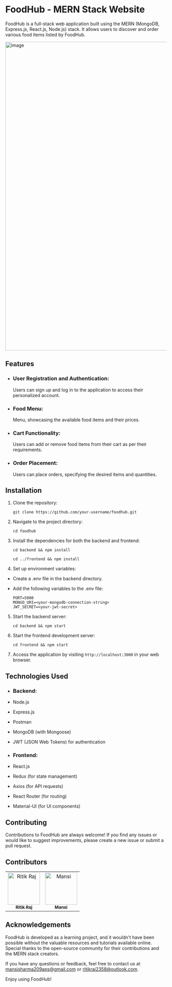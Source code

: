 # FoodHub - MERN Stack Website

FoodHub is a full-stack web application built using the MERN (MongoDB, Express.js, React.js, Node.js) stack. It allows users to discover and order various food items listed by FoodHub.

<img width="960" alt="image" src="https://github.com/Mansi209aps/FoodHub/assets/78530251/855d48c1-5db5-40df-9568-255afaa34d0a">

## Features

- ### User Registration and Authentication:
  Users can sign up and log in to the application to access their personalized account.

- ### Food Menu:
  Menu, showcasing the available food items and their prices.

- ### Cart Functionality: 
  Users can add or remove food items from their cart as per their requirements.

- ### Order Placement:
  Users can place orders, specifying the desired items and quantities.  

## Installation

1. Clone the repository:

   ```
   git clone https://github.com/your-username/foodhub.git
   ```

2. Navigate to the project directory:

   ```
   cd foodhub
   ```

3. Install the dependencies for both the backend and frontend:

   ```
   cd backend && npm install
   ```
   ```
   cd ../frontend && npm install
   ```

4. Set up environment variables:

  - Create a .env file in the backend directory.
  - Add the following variables to the .env file:

     ```
     PORT=5000
     MONGO_URI=<your-mongodb-connection-string>
     JWT_SECRET=<your-jwt-secret>
     ```

5. Start the backend server:

   ```
   cd backend && npm start
   ```

5. Start the frontend development server:

   ```
   cd frontend && npm start
   ```

6. Access the application by visiting `http://localhost:3000` in your web browser.


## Technologies Used

- ### Backend:
 - Node.js
 - Express.js
 - Postman
 - MongoDB (with Mongoose)
 - JWT (JSON Web Tokens) for authentication

- ### Frontend:
 - React.js
 - Redux (for state management)
 - Axios (for API requests)
 - React Router (for routing)
 - Material-UI (for UI components)

## Contributing

Contributions to FoodHub are always welcome! If you find any issues or would like to suggest improvements, please create a new issue or submit a pull request.

## Contributors
<table>
<tbody>
    <tr>
      <td align="center"><a href="https://github.com/ritik2358"><img src="https://avatars.githubusercontent.com/u/98156555" width="100px;" alt="Ritik Raj"/><br /><sub><b>Ritik Raj</b></sub></a></td>
      <td align="center"><a href="https://github.com/Mansi209aps"><img src="https://avatars.githubusercontent.com/u/78530251" width="100px;" alt="Mansi"/><br /><sub><b>Mansi</b></sub></a></td>
       </tr>
</tbody>
</table>


## Acknowledgements

FoodHub is developed as a learning project, and it wouldn't have been possible without the valuable resources and tutorials available online. Special thanks to the open-source community for their contributions and the MERN stack creators.

If you have any questions or feedback, feel free to contact us at [mansisharma209aps@gmail.com](mailto:mansisharma209aps@gmail.com) or [ritikraj2358@outlook.com](mailto:ritikraj2358@outlook.com).

Enjoy using FoodHub!


